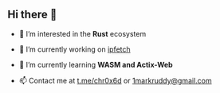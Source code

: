 ## Hi there 👋

- 🔭 I’m interested in the **Rust** ecosystem

- 📝 I’m currently working on [ipfetch](https://github.com/mark-ruddy/ipfetch)

- 🌱 I’m currently learning **WASM and Actix-Web**

- 📫 Contact me at [t.me/chr0x6d](https://t.me/chr0x6d) or 1markruddy@gmail.com
